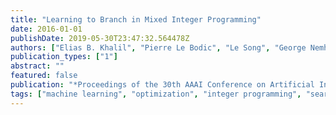 ```yaml
---
title: "Learning to Branch in Mixed Integer Programming"
date: 2016-01-01
publishDate: 2019-05-30T23:47:32.564478Z
authors: ["Elias B. Khalil", "Pierre Le Bodic", "Le Song", "George Nemhauser", "Bistra Dilkina"]
publication_types: ["1"]
abstract: ""
featured: false
publication: "*Proceedings of the 30th AAAI Conference on Artificial Intelligence*"
tags: ["machine learning", "optimization", "integer programming", "search"]
---
```


